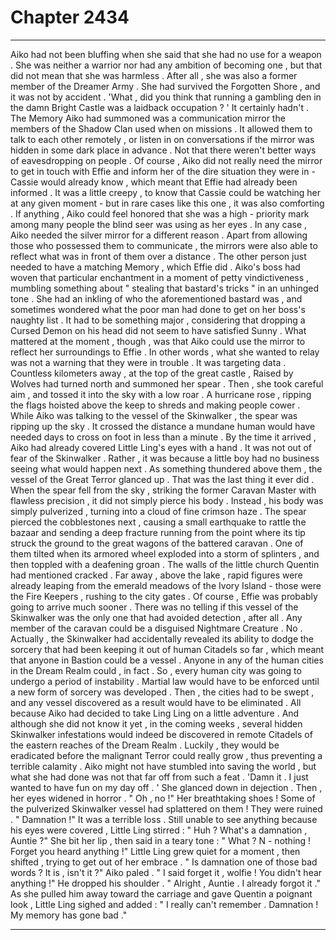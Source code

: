 
# Chapter 2434


---

Aiko had not been bluffing when she said that she had no use for a weapon . She was neither a warrior nor had any ambition of becoming one , but that did not mean that she was harmless .
After all , she was also a former member of the Dreamer Army . She had survived the Forgotten Shore , and it was not by accident .
'What , did you think that running a gambling den in the damn Bright Castle was a laidback occupation ? '
It certainly hadn't .
The Memory Aiko had summoned was a communication mirror the members of the Shadow Clan used when on missions . It allowed them to talk to each other remotely , or listen in on conversations if the mirror was hidden in some dark place in advance . Not that there weren't better ways of eavesdropping on people .
Of course , Aiko did not really need the mirror to get in touch with Effie and inform her of the dire situation they were in - Cassie would already know , which meant that Effie had already been informed . It was a little creepy , to know that Cassie could be watching her at any given moment - but in rare cases like this one , it was also comforting .
If anything , Aiko could feel honored that she was a high - priority mark among many people the blind seer was using as her eyes . In any case , Aiko needed the silver mirror for a different reason . Apart from allowing those who possessed them to communicate , the mirrors were also able to reflect what was in front of them over a distance . The other person just needed to have a matching Memory , which Effie did .
Aiko's boss had woven that particular enchantment in a moment of petty vindictiveness , mumbling something about " stealing that bastard's tricks " in an unhinged tone . She had an inkling of who the aforementioned bastard was , and sometimes wondered what the poor man had done to get on her boss's naughty list . It had to be something major , considering that dropping a Cursed Demon on his head did not seem to have satisfied Sunny .
What mattered at the moment , though , was that Aiko could use the mirror to reflect her surroundings to Effie . In other words , what she wanted to relay was not a warning that they were in trouble . It was targeting data .
Countless kilometers away , at the top of the great castle , Raised by Wolves had turned north and summoned her spear . Then , she took careful aim , and tossed it into the sky with a low roar .
A hurricane rose , ripping the flags hoisted above the keep to shreds and making people cower . While Aiko was talking to the vessel of the Skinwalker , the spear was ripping up the sky . It crossed the distance a mundane human would have needed days to cross on foot in less than a minute . By the time it arrived , Aiko had already covered Little Ling's eyes with a hand .
It was not out of fear of the Skinwalker . Rather , it was because a little boy had no business seeing what would happen next .
As something thundered above them , the vessel of the Great Terror glanced up . That was the last thing it ever did .
When the spear fell from the sky , striking the former Caravan Master with flawless precision , it did not simply pierce his body . Instead , his body was simply pulverized , turning into a cloud of fine crimson haze .
The spear pierced the cobblestones next , causing a small earthquake to rattle the bazaar and sending a deep fracture running from the point where its tip struck the ground to the great wagons of the battered caravan . One of them tilted when its armored wheel exploded into a storm of splinters , and then toppled with a deafening groan . The walls of the little church Quentin had mentioned cracked .
Far away , above the lake , rapid figures were already leaping from the emerald meadows of the Ivory Island - those were the Fire Keepers , rushing to the city gates . Of course , Effie was probably going to arrive much sooner .
There was no telling if this vessel of the Skinwalker was the only one that had avoided detection , after all . Any member of the caravan could be a disguised Nightmare Creature .
No . Actually , the Skinwalker had accidentally revealed its ability to dodge the sorcery that had been keeping it out of human Citadels so far , which meant that anyone in Bastion could be a vessel . Anyone in any of the human cities in the Dream Realm could , in fact .
So , every human city was going to undergo a period of instability . Martial law would have to be enforced until a new form of sorcery was developed . Then , the cities had to be swept , and any vessel discovered as a result would have to be eliminated .
All because Aiko had decided to take Ling Ling on a little adventure .
And although she did not know it yet , in the coming weeks , several hidden Skinwalker infestations would indeed be discovered in remote Citadels of the eastern reaches of the Dream Realm . Luckily , they would be eradicated before the malignant Terror could really grow , thus preventing a terrible calamity . Aiko might not have stumbled into saving the world , but what she had done was not that far off from such a feat .
'Damn it . I just wanted to have fun on my day off . '
She glanced down in dejection . Then , her eyes widened in horror .
" Oh , no !"
Her breathtaking shoes ! Some of the pulverized Skinwalker vessel had splattered on them !
They were ruined .
" Damnation !"
It was a terrible loss .
Still unable to see anything because his eyes were covered , Little Ling stirred :
" Huh ? What's a damnation , Auntie ?"
She bit her lip , then said in a teary tone :
" What ? N - nothing ! Forget you heard anything !"
Little Ling grew quiet for a moment , then shifted , trying to get out of her embrace .
" Is damnation one of those bad words ? It is , isn't it ?"
Aiko paled .
" I said forget it , wolfie ! You didn't hear anything !"
He dropped his shoulder .
" Alright , Auntie . I already forgot it ."
As she pulled him away toward the carriage and gave Quentin a poignant look , Little Ling sighed and added :
" I really can't remember . Damnation ! My memory has gone bad ."

---

